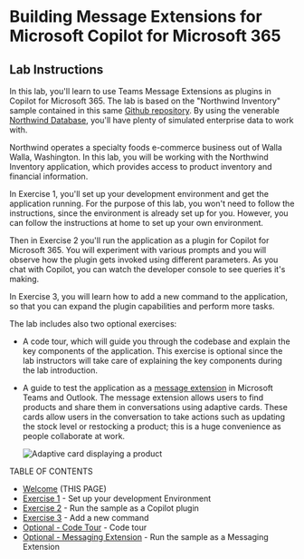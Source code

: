 # Building Message Extensions for Microsoft Copilot for Microsoft 365

## Lab Instructions

In this lab, you'll learn to use Teams Message Extensions as plugins in Copilot for Microsoft 365. The lab is based on the "Northwind Inventory" sample contained in this same [Github repository](https://github.com/OfficeDev/Copilot-for-M365-Plugins-Samples/tree/main/samples/msgext-northwind-inventory-ts). By using the venerable [Northwind Database](https://learn.microsoft.com/dotnet/framework/data/adonet/sql/linq/downloading-sample-databases), you'll have plenty of simulated enterprise data to work with.

Northwind operates a specialty foods e-commerce business out of Walla Walla, Washington. In this lab, you will be working with the Northwind Inventory application, which provides access to product inventory and financial information.

In Exercise 1, you'll set up your development environment and get the application running. For the purpose of this lab, you won't need to follow the instructions, since the environment is already set up for you. However, you can follow the instructions at home to set up your own environment.

Then in Exercise 2 you'll run the application as a plugin for Copilot for Microsoft 365. You will experiment with various prompts and you will observe how the plugin gets invoked using different parameters. As you chat with Copilot, you can watch the developer console to see queries it's making.

In Exercise 3, you will learn how to add a new command to the application, so that you can expand the plugin capabilities and perform more tasks.

The lab includes also two optional exercises:

- A code tour, which will guide you through the codebase and explain the key components of the application. This exercise is optional since the lab instructors will take care of explaining the key components during the lab introduction.
- A guide to test the application as a [message extension](https://learn.microsoft.com/microsoftteams/platform/messaging-extensions/what-are-messaging-extensions) in Microsoft Teams and Outlook.
The message extension allows users to find products and share them in conversations using adaptive cards. These cards allow users in the conversation to take actions such as updating the stock level or restocking a product; this is a huge convenience as people collaborate at work.

    ![Adaptive card displaying a product](./images/01-00-Product-card-only.png)

TABLE OF CONTENTS

* [Welcome](./Exercise%2000%20-%20Welcome.md) (THIS PAGE)
* [Exercise 1](./Exercise%2001%20-%20Set%20up.md) - Set up your development Environment
* [Exercise 2](./Exercise%2003%20-%20Run%20in%20Copilot.md) - Run the sample as a Copilot plugin
* [Exercise 3]() - Add a new command
* [Optional - Code Tour](./Optional%20-%20Code%20tour.md) - Code tour
* [Optional - Messaging Extension](./Optional%20-%20Run%20sample%20app.md) - Run the sample as a Messaging Extension

